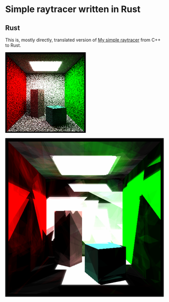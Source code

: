 # Simple raytracer written in Rust

## Rust
This is, mostly directly, translated version of [My simple raytracer](https://github.com/JakubJaszczuk/Prosty-raytracer) from C++ to Rust.

![](/imgs/img.png)

![](/imgs/img2.png)
